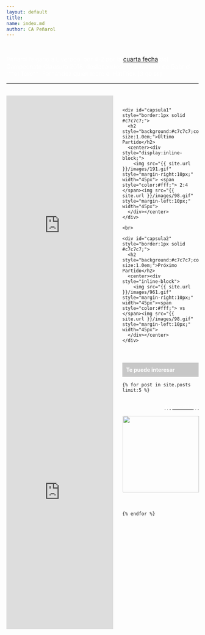 ```yaml
---
layout: default
title:
name: index.md
author: CA Peñarol
---
```


<html>
<div class="content">
<br>
<style>
#actual a:hover {
		color: #a95401;
		font-weight: 900;
}
</style>

<div id="actual" style="color:#fff;font-size:1.1em;">
   <p>Peñarol le ganó a Liverpool por 4-2 por la <a href="{{ siute.url }}/futbol/uruguayo/clausura/...">cuarta fecha</a> del Campeonato Clausura 2018, destacándose la actuación de Gabriel '**el Toro**' Fernández quien logró el HatTrick (3 goles)</p>
</div>

<hr />

<br>

<div width="280px" style="display:inline-block;float:left;">
<iframe src="http://widgets.datafactory.la/es/uruguay/posiciones.html#championship=uruguay&appIdTrack=15023&show-descentTable=1&team=98&lang=es&show-positionsTable=1&show-PlayedGames=1&show-Goals=0&show-AgainstGoals=0&show-WinGames=0&show-TieGames=0&show-LostGames=0&show-Diff=1&show-DescentPlayedGames=1&show-DescentPoints=1&show-fixtureTable=1&show-nameDays=1&dateFormat=mmdd&show-goalsTable=1&show-GoalsColumnTeams=1&show-GoalsDetails=1&css-width=280&css-backgroundColor=%23f9f9ea&css-textColor=%23343434&css-desTxtColor=%23343434&css-lineColor=%23000000&css-desEquipoBgColor=%23000000&css-desEquipoTxtColor=%23f5c115&css-navBgColorSel=%23030303&css-navColorSel=%23FFFFFF&css-navBgColor=%236F7072&css-navColor=%23FFFFFF&css-titleFontFamily=%22Exo%22%2C%20sans-serif&css-titlePoints=15&css-titleWeight=1&css-titleItalic=0&css-tabsFontFamily=%22Lucida%20Sans%20Unicode%22%2C%22Lucida%20Grande%22%2Csans-serif&css-tabsPoints=11&css-tabsWeight=0&css-tabsItalic=0&css-mainFontFamily=Arial%2CHelvetica%2Csans-serif&css-mainPoints=11&css-mainWeight=1&css-mainItalic=0&css-height=697&css-tabsColor=%23FFFFFF&css-rowColor=%23BD0926&css-textRowColor=%23FFFFFF&css-borderColor=%23D1D3D4&css-golColor=%23BD0926&css-estadoColor=%23BD0926"  frameborder="0"  width="280"  height="697" style="display:inline-block"  ></iframe>

<br>

</div>

<style>
.entrada_al_costado {
	width: 200px;
	height: 300px;
	margin-left: 0px;
	margin-right: 0px;
	float: right;
}
</style>
<div class="entrada_al_costado" style="display:inline-block;float:right;">
  <br>

	<div id="capsula1" style="border:1px solid #c7c7c7;">  
	  <h2 style="background:#c7c7c7;color:#83711d;padding:10px;font-size:1.0em;">Último Partido</h2>
	  <center><div style="display:inline-block;">
	    <img src="{{ site.url }}/images/191.gif" style="margin-right:10px;" width="45px"> <span style="color:#fff;"> 2:4 </span><img src="{{ site.url }}/images/98.gif" style="margin-left:10px;" width="45px">
	  </div></center>
	</div>

	<br>

	<div id="capsula2" style="border:1px solid #c7c7c7;">
	  <h2 style="background:#c7c7c7;color:#ac8f07;padding:10px;font-size:1.0em;">Próximo Partido</h2>
	  <center><div style="inline-block">
	    <img src="{{ site.url }}/images/961.gif" style="margin-right:10px;" width="45px"><span style="color:#fff;"> vs </span><img src="{{ site.url }}/images/98.gif" style="margin-left:10px;" width="45px">
	  </div></center>
	</div>

<br>


  <h2 style="background:#c7c7c7;color:#fff;padding:10px;font-size:1.0em;">Te puede interesar</h2>




  <div class="lista">

  <tr>

    {% for post in site.posts limit:5 %}

  <td>
   <p class="titulares" width="200px" style="float:right;"><a
tabindex="-1" href="{{ post.url }}"><span style="color:#fff;">{{ post.title }}</span></a></p><br>
   <img src="{{ post.image1 }}" width="200px" style="border:1px solid #fff;"><br>
  </td>

  <br>

  <br>

    {% endfor %}

  </tr>

  </div>

</div>
<!-->

<br>

<iframe src="http://widgets.datafactory.la/es/sudamericana/posiciones.html#championship=sudamericana&show-descentTable=1&team=-1&lang=es&show-positionsTable=1&show-PlayedGames=1&show-Goals=0&show-AgainstGoals=0&show-WinGames=0&show-TieGames=0&show-LostGames=0&show-Diff=1&show-DescentPlayedGames=1&show-DescentPoints=1&show-fixtureTable=1&show-nameDays=1&dateFormat=mmdd&show-goalsTable=1&show-GoalsColumnTeams=1&show-GoalsDetails=1&css-width=280&css-backgroundColor=%23f9f9ea&css-textColor=%23343434&css-desTxtColor=%23343434&css-lineColor=%23000000&css-desEquipoBgColor=%23000000&css-desEquipoTxtColor=%23f5c115&css-navBgColorSel=%23030303&css-navColorSel=%23ffffff&css-navBgColor=%236F7072&css-navColor=%23FFFFFF&css-titleFontFamily=%22Exo%22%2C%20sans-serif&css-titlePoints=15&css-titleWeight=1&css-titleItalic=0&css-tabsFontFamily=%22Lucida%20Sans%20Unicode%22%2C%22Lucida%20Grande%22%2Csans-serif&css-tabsPoints=11&css-tabsWeight=0&css-tabsItalic=0&css-mainFontFamily=Arial%2CHelvetica%2Csans-serif&css-mainPoints=11&css-mainWeight=1&css-mainItalic=0&css-height=697&css-tabsColor=%23FFFFFF&css-rowColor=%23BD0926&css-textRowColor=%23FFFFFF&css-borderColor=%23D1D3D4&css-golColor=%23BD0926&css-estadoColor=%23BD0926"  frameborder="0"  width="280"  height="697"  ></iframe>

<br>

<br>

<br>

<br>

<br>

<br>

<br>

<br>

<br>

<br>


<!--
<h3>
  <center>
    <span style="color:#3c4449;font-weight:900;margin-bottom:20px;">Último partido: domingo 20 de mayo</span>
  </center>
</h3>

<br>

<center>
<h1 id="page" style="color:yellow;background:#3e3434;margin-left:-42px;font-weight:900;">Torneo Intermedio 2018</h1>
<h1 id="page" style="color:#3e3434;background:yellow;margin-left:-42px;font-weight:900;">PEÑAROL vs RIVER PLATE</h1>-->
<!--<img src="{{ site.url }}/images/g849.png" style="margin-left:-40px;margin-top:-20px;" width="600">

   <table>
     <thead>
       <td></td>
       <td></td>
       <td></td>
     </thead>
	<!-- <center><!--<img src="{{ site.url }}/images/copa-liber.png" style="margin-right:6px;" height="50px"></center>

     <br>

     <tbody>
       <tr>
         <td><img src="{{ site.url }}/images/98.gif" height="50px"></td>
         <td><span style="font-size:1.6em;font-weight:900;color:#7d7d7d;">6 - 0</span></td>
         <td><img src="{{ site.url }}/images/197.gif" height="50px"></td>
       </tr>
     </tbody>
   </table>
 </center>

<br>
<br>
<br>

<h3>
  <center>
    <span style="color:#3c4449;font-weight:900;margin-bottom:20px;">Próximo Partido: jueves 24 de mayo</span>
  </center>
</h3>

<br>

<center><h1 id="page" style="color:yellow;background:#3e3434;margin-left:-42px;font-weight:900;">Torneo Intermedio 2018</h1></center>
<center><h1 id="page" style="color:#3e3434;background:yellow;margin-left:-42px;font-weight:900;">BOSTON RIVER vs PEÑAROL</h1></center>-->
<!--<img src="{{ site.url }}/images/rect1622.png" style="margin-left:-40px;margin-top:-20px;" width="600">-->
<!--
<br>

<center>
   <img src="{{ site.url }}/images/98.gif" style="margin-right:10px;" height="50px">
<!--   <span style="margin-left:10px;margin-right:10px;font-size:1.6em;font-weight:900;color:#7d7d7d;"><!--vs</span>  -->
   <!--<img src="{{ site.url }}/images/copa-liber.png" style="margin-right:6px;" height="50px">-->
<!--   <img src="{{ site.url }}/images/957.gif" height="50px">
</center>

<br>
<br>
<br>

<center><h3 style="color:#3c4449;font-weight:900;margin-bottom:0px;border:1px solid #3c4449;">Grupo C - Copa Libertadores 2018</h3></center>

<br>

<h1>
<center>
  <table>
    <thead style="color:#fff;background:#3c4449;border:1px solid #3e3434;font-weight:900;">
      <td>No</td>
      <td><span style="float:left;margin-left:10px;">Equipo</span></td>
      <td style="float:left;margin-left:0px;">Pts</td>
      <td style="float:right;margin-left:30px;">Dif-Goles</td>
    </thead>
    <tbody style="color:#fff;background:#7d7d7d;">

 	<tr style="border:1px solid #3e3434;">

   		<td style="border:1px solid #3e3434;">1</td>
   		<td style="border:1px solid #3e3434;"><img src="{{ site.url }}/images/69.gif" height="24px" style="margin-left:;"><span style="margin-left:;"> Libertad</span></td>
   		<td style="border:1px solid #3e3434;"><span style="float:left;margin-left:8px;font-weight:900;">13</span></td>
   		<td style="border:1px solid #3e3434;"><span style="float:left;margin-left:-50px;">+6</span></td>
 	</tr>

 	<tr style="border:1px solid #3e3434;">
   		<td style="border:1px solid #3e3434;">2</td>
   		<td style="border:1px solid #3e3434;"><img src="{{ site.url}}/images/815.gif" height="24px" style="margin-left:;"><span style="margin-left:;"> Atl Tucumán</span></td>
   		<td style="border:1px solid #3e3434;"><span style="float:left;margin-left:8px;font-weight:900;">10</span></td>
   		<td style="border:1px solid #3e3434;"><span style="margin-left:-50px;">+1</span></td>
 	</tr>

 	<tr style="border:1px solid #3e3434;">
   		<td style="border:1px solid #3e3434;">3</td>
   		<td style="border:1px solid #3e3434;"><img src="{{ site.url }}/images/98.gif" height="24px" style="margin-left:;"><span style="margin-left:;"> Peñarol</span></td>
   		<td style="border:1px solid #3e3434;"><span style="float:left;margin-left:18px;font-weight:900;">9</span></td>
   		<td style="border:1px solid #3e3434;"><span style="margin-left:-50px;">+3</span></td>
 	</tr>

 	<tr style="border:1px solid #3e3434;">
   		<td style="border:1px solid #3e3434;">4</td>
   		<td style="border:1px solid #3e3434;"><img src="{{ site.url }}/images/74.gif" height="24px" style="margin-left:;"><span style="margin-left:;"> The Strongest</span></td>
   		<td style="border:1px solid #3e3434;"><span style="float:left;margin-left:18px;font-weight:900;">3</span></td>
   		<td style="border:1px solid #3e3434;"><span style="margin-left:-50px;">-10</span></td>
 	</tr>
    </tbody>
  </table>
</center>
</h1><center><h1 id="page" style="color:white;background:green;font-size:900;margin-left:-42px">Clasificados: Libertad y Atl Tucuman</h1></center>

<br>

<br>

<br>

<center><h3 style="color:#3c4449;font-weight:900;margin-bottom:0px;border:1px solid #3c4449;">Torneo Intermedio 2018 Grupo B</h3></center>

<br>

<h1>
<center>
  <table>
    <thead style="color:#fff;background:#3c4449;border:1px solid #3e3434;font-weight:900;">
      <td>No</td>
      <td><span style="float:left;margin-left:10px;">Equipo</span></td>
      <td style="float:left;margin-left:0px;">Pts</td>
      <td style="float:right;margin-left:30px;">Dif-Goles</td>
    </thead>
    <tbody style="color:#fff;background:#7d7d7d;">

 	<tr style="border:1px solid #3e3434;">

   		<td style="border:1px solid #3e3434;">1</td>
   		<td style="border:1px solid #3e3434;"><img src="{{ site.url }}/images/4043.gif" height="24px" style="margin-left:;"><span style="margin-left:;"> Torque</span></td>
   		<td style="border:1px solid #3e3434;"><span style="float:left;margin-left:8px;font-weight:900;">4</span></td>
   		<td style="border:1px solid #3e3434;"><span style="float:left;margin-left:-50px;">0</span></td>
 	</tr>

 	<tr style="border:1px solid #3e3434;">
   		<td style="border:1px solid #3e3434;">2</td>
   		<td style="border:1px solid #3e3434;"><img src="{{ site.url}}/images/197.gif" height="24px" style="margin-left:;"><span style="margin-left:;"> River Plate</span></td>
   		<td style="border:1px solid #3e3434;"><span style="float:left;margin-left:8px;font-weight:900;">4</span></td>
   		<td style="border:1px solid #3e3434;"><span style="margin-left:-60px;">-5</span></td>
 	</tr>

 	<tr style="border:1px solid #3e3434;">
   		<td style="border:1px solid #3e3434;">3</td>
   		<td style="border:1px solid #3e3434;"><img src="{{ site.url }}/images/98.gif" height="24px" style="margin-left:;"><span style="margin-left:;"> Peñarol</span></td>
   		<td style="border:1px solid #3e3434;"><span style="float:left;margin-left:8px;font-weight:900;">3</span></td>
   		<td style="border:1px solid #3e3434;"><span style="margin-left:-67px;">+5</span></td>
 	</tr>

 	<tr style="border:1px solid #3e3434;">
   		<td style="border:1px solid #3e3434;">4</td>
   		<td style="border:1px solid #3e3434;"><img src="{{ site.url }}/images/955.gif" height="24px" style="margin-left:;"><span style="margin-left:;"> Atenas</span></td>
   		<td style="border:1px solid #3e3434;"><span style="float:left;margin-left:8px;font-weight:900;">3</span></td>
   		<td style="border:1px solid #3e3434;"><span style="margin-left:-66px;">+1</span></td>
 	</tr>

	<tr style="border:1px solid #3e3434;">
   		<td style="border:1px solid #3e3434;">5</td>
   		<td style="border:1px solid #3e3434;"><img src="{{ site.url }}/images/957.gif" height="24px" style="margin-left:;"><span style="margin-left:;"> Boston River</span></td>
   		<td style="border:1px solid #3e3434;"><span style="float:left;margin-left:8px;font-weight:900;">3</span></td>
   		<td style="border:1px solid #3e3434;"><span style="margin-left:-65px;">+1</span></td>
 	</tr>

	<tr style="border:1px solid #3e3434;">
   		<td style="border:1px solid #3e3434;">6</td>
   		<td style="border:1px solid #3e3434;"><img src="{{ site.url }}/images/510.gif" height="24px" style="margin-left:;"><span style="margin-left:;"> Progreso</span></td>
   		<td style="border:1px solid #3e3434;"><span style="float:left;margin-left:8px;font-weight:900;">3</span></td>
   		<td style="border:1px solid #3e3434;"><span style="margin-left:-49px;">0</span></td>
 	</tr>

        <tr style="border:1px solid #3e3434;">
   		<td style="border:1px solid #3e3434;">6</td>
   		<td style="border:1px solid #3e3434;"><img src="{{ site.url }}/images/110.gif" height="24px" style="margin-left:;"><span style="margin-left:;"> Defensor Sporting</span></td>
   		<td style="border:1px solid #3e3434;"><span style="float:left;margin-left:8px;font-weight:900;">3</span></td>
   		<td style="border:1px solid #3e3434;"><span style="margin-left:-60px;">-2</span></td>
 	</tr>
    </tbody>
  </table>
</center>
</h1>

</html>-->
</div>
</html>
